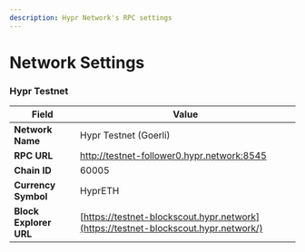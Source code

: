 ```yaml
---
description: Hypr Network's RPC settings
---
```


# Network Settings

### Hypr Testnet

| Field                  | Value                                                                               |
| ---------------------- | ----------------------------------------------------------------------------------- |
| **Network Name**       | Hypr Testnet (Goerli)                                                               |
| **RPC URL**            | http://testnet-follower0.hypr.network:8545                                          |
| **Chain ID**           | 60005                                                                               |
| **Currency Symbol**    | HyprETH                                                                             |
| **Block Explorer URL** | [https://testnet-blockscout.hypr.network](https://testnet-blockscout.hypr.network/) |
